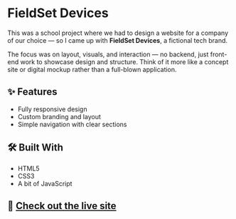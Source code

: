 # FieldSet Devices

This was a school project where we had to design a website for a company of our choice — so I came up with **FieldSet Devices**, a fictional tech brand.

The focus was on layout, visuals, and interaction — no backend, just front-end work to showcase design and structure. Think of it more like a concept site or digital mockup rather than a full-blown application.

## ✨ Features

- Fully responsive design
- Custom branding and layout
- Simple navigation with clear sections

## 🛠️ Built With

- HTML5
- CSS3
- A bit of JavaScript


## 🔗 [Check out the live site](https://loag0.github.io/Fieldset-Devices/)
